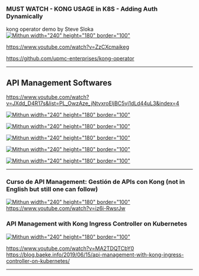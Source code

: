 
### MUST WATCH - KONG USAGE in K8S - Adding Auth Dynamically

kong operator demo by Steve Sloka
[![Mithun width="240" height="180" border="100"](https://img.youtube.com/vi/ZzCXcmaikeg/0.jpg)](https://www.youtube.com/watch?v=ZzCXcmaikeg)

https://www.youtube.com/watch?v=ZzCXcmaikeg

https://github.com/upmc-enterprises/kong-operator


-----

## API Management Softwares

https://www.youtube.com/watch?v=JXdd_D4R17s&list=PL_OwzAze_jNtvxroEljBC5vj1dLd44uL3&index=4


[![Mithun width="240" height="180" border="100"](https://img.youtube.com/vi/wg4VotD12MM/0.jpg)](https://www.youtube.com/watch?v=wg4VotD12MM)


[![Mithun width="240" height="180" border="100"](https://img.youtube.com/vi/1m9Ca14azgM/0.jpg)](https://www.youtube.com/watch?v=1m9Ca14azgM)


[![Mithun width="240" height="180" border="100"](https://img.youtube.com/vi/vhTX-BZhl6A/0.jpg)](https://www.youtube.com/watch?v=vhTX-BZhl6A)

[![Mithun width="240" height="180" border="100"](https://img.youtube.com/vi/JXdd_D4R17s/0.jpg)](https://www.youtube.com/watch?v=JXdd_D4R17s)

[![Mithun width="240" height="180" border="100"](https://img.youtube.com/vi/PGQSrIPeZOk/0.jpg)](https://www.youtube.com/watch?v=PGQSrIPeZOk)



-------
### Curso de API Management: Gestión de APIs con Kong (not in English but still one can follow)

[![Mithun width="240" height="180" border="100"](https://img.youtube.com/vi/iz6i-RwsrJw/0.jpg)](https://www.youtube.com/watch?v=iz6i-RwsrJw)
https://www.youtube.com/watch?v=iz6i-RwsrJw


### API Management with Kong Ingress Controller on Kubernetes
[![Mithun width="240" height="180" border="100"](https://img.youtube.com/vi/MA2TDQTCbY0/0.jpg)](https://www.youtube.com/watch?v=MA2TDQTCbY0)



https://www.youtube.com/watch?v=MA2TDQTCbY0
https://blog.baeke.info/2019/06/15/api-management-with-kong-ingress-controller-on-kubernetes/

-----
